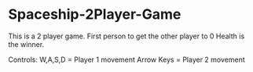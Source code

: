 # Spaceship-2Player-Game
This is a 2 player game.
First person to get the other player to 0 Health is the winner.

Controls:
W,A,S,D     = Player 1 movement
Arrow Keys  = Player 2 movement
